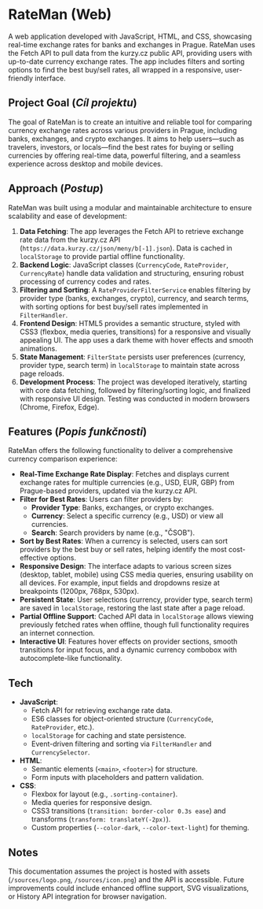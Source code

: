 # RateMan (Web)

A web application developed with JavaScript, HTML, and CSS, showcasing real-time exchange rates for banks and exchanges in Prague. RateMan uses the Fetch API to pull data from the kurzy.cz public API, providing users with up-to-date currency exchange rates. The app includes filters and sorting options to find the best buy/sell rates, all wrapped in a responsive, user-friendly interface.

## Project Goal (_Cíl projektu_)

The goal of RateMan is to create an intuitive and reliable tool for comparing currency exchange rates across various providers in Prague, including banks, exchanges, and crypto exchanges. It aims to help users—such as travelers, investors, or locals—find the best rates for buying or selling currencies by offering real-time data, powerful filtering, and a seamless experience across desktop and mobile devices.

## Approach (_Postup_)

RateMan was built using a modular and maintainable architecture to ensure scalability and ease of development:

1. **Data Fetching**: The app leverages the Fetch API to retrieve exchange rate data from the kurzy.cz API (`https://data.kurzy.cz/json/meny/b[-1].json`). Data is cached in `localStorage` to provide partial offline functionality.
2. **Backend Logic**: JavaScript classes (`CurrencyCode`, `RateProvider`, `CurrencyRate`) handle data validation and structuring, ensuring robust processing of currency codes and rates.
3. **Filtering and Sorting**: A `RateProviderFilterService` enables filtering by provider type (banks, exchanges, crypto), currency, and search terms, with sorting options for best buy/sell rates implemented in `FilterHandler`.
4. **Frontend Design**: HTML5 provides a semantic structure, styled with CSS3 (flexbox, media queries, transitions) for a responsive and visually appealing UI. The app uses a dark theme with hover effects and smooth animations.
5. **State Management**: `FilterState` persists user preferences (currency, provider type, search term) in `localStorage` to maintain state across page reloads.
6. **Development Process**: The project was developed iteratively, starting with core data fetching, followed by filtering/sorting logic, and finalized with responsive UI design. Testing was conducted in modern browsers (Chrome, Firefox, Edge).

## Features (_Popis funkčnosti_)

RateMan offers the following functionality to deliver a comprehensive currency comparison experience:

- **Real-Time Exchange Rate Display**: Fetches and displays current exchange rates for multiple currencies (e.g., USD, EUR, GBP) from Prague-based providers, updated via the kurzy.cz API.
- **Filter for Best Rates**: Users can filter providers by:
  - **Provider Type**: Banks, exchanges, or crypto exchanges.
  - **Currency**: Select a specific currency (e.g., USD) or view all currencies.
  - **Search**: Search providers by name (e.g., "ČSOB").
- **Sort by Best Rates**: When a currency is selected, users can sort providers by the best buy or sell rates, helping identify the most cost-effective options.
- **Responsive Design**: The interface adapts to various screen sizes (desktop, tablet, mobile) using CSS media queries, ensuring usability on all devices. For example, input fields and dropdowns resize at breakpoints (1200px, 768px, 530px).
- **Persistent State**: User selections (currency, provider type, search term) are saved in `localStorage`, restoring the last state after a page reload.
- **Partial Offline Support**: Cached API data in `localStorage` allows viewing previously fetched rates when offline, though full functionality requires an internet connection.
- **Interactive UI**: Features hover effects on provider sections, smooth transitions for input focus, and a dynamic currency combobox with autocomplete-like functionality.

## Tech

- **JavaScript**:
  - Fetch API for retrieving exchange rate data.
  - ES6 classes for object-oriented structure (`CurrencyCode`, `RateProvider`, etc.).
  - `localStorage` for caching and state persistence.
  - Event-driven filtering and sorting via `FilterHandler` and `CurrencySelector`.
- **HTML**:
  - Semantic elements (`<main>`, `<footer>`) for structure.
  - Form inputs with placeholders and pattern validation.
- **CSS**:
  - Flexbox for layout (e.g., `.sorting-container`).
  - Media queries for responsive design.
  - CSS3 transitions (`transition: border-color 0.3s ease`) and transforms (`transform: translateY(-2px)`).
  - Custom properties (`--color-dark`, `--color-text-light`) for theming.

## Notes

This documentation assumes the project is hosted with assets (`/sources/logo.png`, `/sources/icon.png`) and the API is accessible. Future improvements could include enhanced offline support, SVG visualizations, or History API integration for browser navigation.
